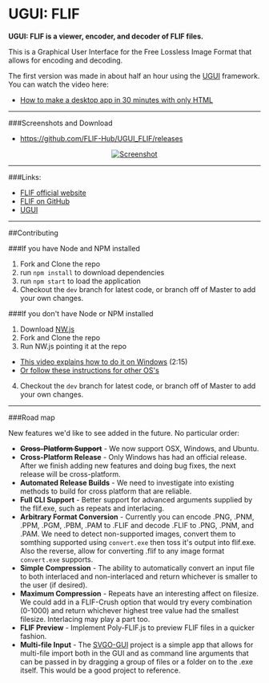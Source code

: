 # UGUI: FLIF

**UGUI: FLIF is a viewer, encoder, and decoder of FLIF files.**

This is a Graphical User Interface for the Free Lossless Image Format that allows for encoding and decoding.

The first version was made in about half an hour using the [UGUI](http://ugui.io) framework. You can watch the video here:

* [How to make a desktop app in 30 minutes with only HTML](https://www.youtube.com/watch?v=qHMRroZ7AAw)

* * *

###Screenshots and Download

* https://github.com/FLIF-Hub/UGUI_FLIF/releases

<p align="center"><a href="http://github.com/FLIF-Hub/UGUI_Flif/releases"><img src="http://i.imgur.com/mt80RRZ.gif" alt="Screenshot" /></a></p>

* * *

###Links:

* [FLIF official website](http://flif.info)
* [FLIF on GitHub](https://github.com/FLIF-Hub/FLIF)
* [UGUI](http://ugui.io)

* * *

##Contributing

###If you have Node and NPM installed
1. Fork and Clone the repo
2. run `npm install` to download dependencies
3. run `npm start` to load the application
4. Checkout the `dev` branch for latest code, or branch off of Master to add your own changes.

###If you don't have Node or NPM installed
1. Download [NW.js](http://nwjs.io)
2. Fork and Clone the repo
3. Run NW.js pointing it at the repo
 * [This video explains how to do it on Windows](http://ugui.io/tutorials/getting-started.htm) (2:15)
 * [Or follow these instructions for other OS's](https://github.com/nwjs/nw.js/wiki/How-to-run-apps)
4. Checkout the `dev` branch for latest code, or branch off of Master to add your own changes.

* * *

###Road map

New features we'd like to see added in the future. No particular order:

* **~~Cross-Platform Support~~** - We now support OSX, Windows, and Ubuntu.
* **Cross-Platform Release** - Only Windows has had an official release. After we finish adding new features and doing bug fixes, the next release will be cross-platform.
* **Automated Release Builds** - We need to investigate into existing methods to build for cross platform that are reliable.
* **Full CLI Support** - Better support for advanced arguments supplied by the flif.exe, such as repeats and interlacing.
* **Arbitrary Format Conversion** - Currently you can encode .PNG, .PNM, .PPM, .PGM, .PBM, .PAM to .FLIF and decode .FLIF to .PNG, .PNM, and .PAM. We need to detect non-supported images, convert them to somthing supported using `convert.exe` then toss it's output into flif.exe. Also the reverse, allow for converting .flif to any image format `convert.exe` supports.
* **Simple Compression** - The ability to automatically convert an input file to both interlaced and non-interlaced and return whichever is smaller to the user (if desired).
* **Maximum Compression** - Repeats have an interesting affect on filesize. We could add in a FLIF-Crush option that would try every combination (0-1000) and return whichever highest tree value had the smallest filesize. Interlacing may play a part too. 
* **FLIF Preview** - Implement Poly-FLIF.js to preview FLIF files in a quicker fashion.
* **Multi-file Input** - The [SVGO-GUI](https://github.com/svg/svgo-gui) project is a simple app that allows for multi-file import both in the GUI and as command line arguments that can be passed in by dragging a group of files or a folder on to the .exe itself. This would be a good project to reference.
